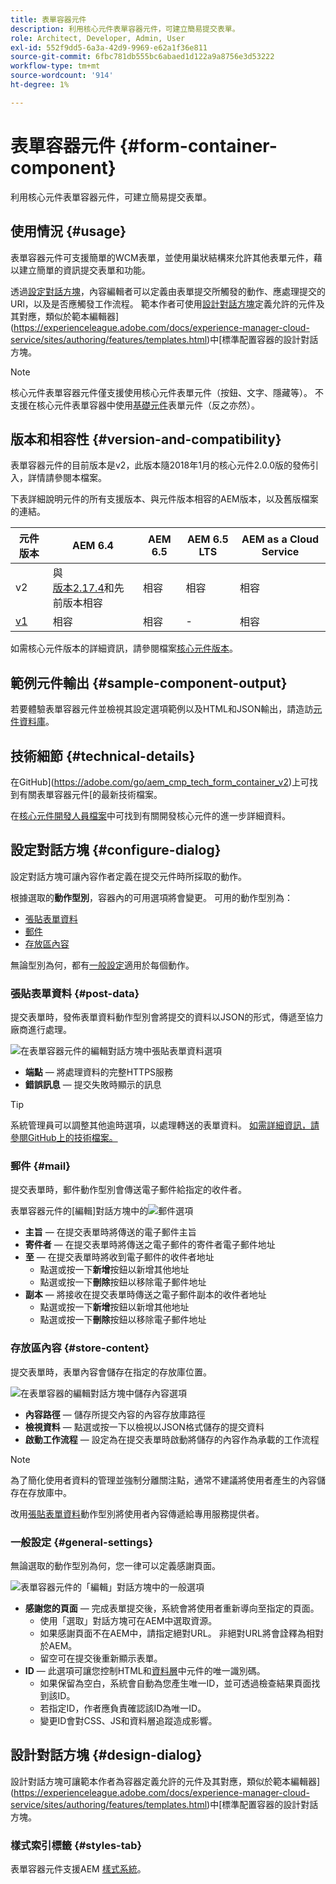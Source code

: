 ```yaml
---
title: 表單容器元件
description: 利用核心元件表單容器元件，可建立簡易提交表單。
role: Architect, Developer, Admin, User
exl-id: 552f9dd5-6a3a-42d9-9969-e62a1f36e811
source-git-commit: 6fbc781db555bc6abaed1d122a9a8756e3d53222
workflow-type: tm+mt
source-wordcount: '914'
ht-degree: 1%

---
```


# 表單容器元件 {#form-container-component}

利用核心元件表單容器元件，可建立簡易提交表單。

## 使用情況 {#usage}

表單容器元件可支援簡單的WCM表單，並使用巢狀結構來允許其他表單元件，藉以建立簡單的資訊提交表單和功能。

透過[設定對話方塊](#configure-dialog)，內容編輯者可以定義由表單提交所觸發的動作、應處理提交的URl，以及是否應觸發工作流程。 範本作者可使用[設計對話方塊](#design-dialog)定義允許的元件及其對應，類似於範本編輯器](https://experienceleague.adobe.com/docs/experience-manager-cloud-service/sites/authoring/features/templates.html)中[標準配置容器的設計對話方塊。

>[!NOTE]
>
>核心元件表單容器元件僅支援使用核心元件表單元件（按鈕、文字、隱藏等）。 不支援在核心元件表單容器中使用[基礎元件](https://experienceleague.adobe.com/docs/experience-manager-65/authoring/siteandpage/default-components-foundation.html)表單元件（反之亦然）。

## 版本和相容性 {#version-and-compatibility}

表單容器元件的目前版本是v2，此版本隨2018年1月的核心元件2.0.0版的發佈引入，詳情請參閱本檔案。

下表詳細說明元件的所有支援版本、與元件版本相容的AEM版本，以及舊版檔案的連結。

| 元件版本 | AEM 6.4 | AEM 6.5 | AEM 6.5 LTS | AEM as a Cloud Service  |
|--- |--- |--- |---|---|
| v2 | 與<br>[版本2.17.4](/help/versions.md)和先前版本相容 | 相容 | 相容 | 相容 |
| [v1](/help/components/v1/form-container-v1.md) | 相容 | 相容 | - | 相容 |

如需核心元件版本的詳細資訊，請參閱檔案[核心元件版本](/help/versions.md)。

## 範例元件輸出 {#sample-component-output}

若要體驗表單容器元件並檢視其設定選項範例以及HTML和JSON輸出，請造訪[元件資料庫](https://adobe.com/go/aem_cmp_library_form_container)。

## 技術細節 {#technical-details}

在GitHub](https://adobe.com/go/aem_cmp_tech_form_container_v2)上可找到有關表單容器元件[的最新技術檔案。

在[核心元件開發人員檔案](/help/developing/overview.md)中可找到有關開發核心元件的進一步詳細資料。

## 設定對話方塊 {#configure-dialog}

設定對話方塊可讓內容作者定義在提交元件時所採取的動作。

根據選取的&#x200B;**動作型別**，容器內的可用選項將會變更。 可用的動作型別為：

* [張貼表單資料](#post-data)
* [郵件](#mail)
* [存放區內容](#store-content)

無論型別為何，都有[一般設定](#general-settings)適用於每個動作。

### 張貼表單資料 {#post-data}

提交表單時，發佈表單資料動作型別會將提交的資料以JSON的形式，傳遞至協力廠商進行處理。

![在表單容器元件的編輯對話方塊中張貼表單資料選項](/help/assets/form-container-edit-post.png)

* **端點** — 將處理資料的完整HTTPS服務
* **錯誤訊息** — 提交失敗時顯示的訊息

>[!TIP]
>系統管理員可以調整其他逾時選項，以處理轉送的表單資料。 [如需詳細資訊，請參閱GitHub上的技術檔案。](https://github.com/adobe/aem-core-wcm-components/tree/master/content/src/content/jcr_root/apps/core/wcm/components/form/actions/rpc)

### 郵件 {#mail}

提交表單時，郵件動作型別會傳送電子郵件給指定的收件者。

表單容器元件的[編輯]對話方塊中的![郵件選項](/help/assets/form-container-edit-mail.png)

* **主旨** — 在提交表單時將傳送的電子郵件主旨
* **寄件者** — 在提交表單時將傳送之電子郵件的寄件者電子郵件地址
* **至** — 在提交表單時將收到電子郵件的收件者地址
   * 點選或按一下&#x200B;**新增**&#x200B;按鈕以新增其他地址
   * 點選或按一下&#x200B;**刪除**&#x200B;按鈕以移除電子郵件地址
* **副本** — 將接收在提交表單時傳送之電子郵件副本的收件者地址
   * 點選或按一下&#x200B;**新增**&#x200B;按鈕以新增其他地址
   * 點選或按一下&#x200B;**刪除**&#x200B;按鈕以移除電子郵件地址

### 存放區內容 {#store-content}

提交表單時，表單內容會儲存在指定的存放庫位置。

![在表單容器的編輯對話方塊中儲存內容選項](/help/assets/form-container-edit-store.png)

* **內容路徑** — 儲存所提交內容的內容存放庫路徑
* **檢視資料** — 點選或按一下以檢視以JSON格式儲存的提交資料
* **啟動工作流程** — 設定為在提交表單時啟動將儲存的內容作為承載的工作流程

>[!NOTE]
>
>為了簡化使用者資料的管理並強制分離關注點，通常不建議將使用者產生的內容儲存在存放庫中。
>
>改用[張貼表單資料](#post-data)動作型別將使用者內容傳遞給專用服務提供者。

### 一般設定 {#general-settings}

無論選取的動作型別為何，您一律可以定義感謝頁面。

![表單容器元件的「編輯」對話方塊中的一般選項](/help/assets/form-container-edit-general.png)

* **感謝您的頁面** — 完成表單提交後，系統會將使用者重新導向至指定的頁面。
   * 使用「選取」對話方塊可在AEM中選取資源。
   * 如果感謝頁面不在AEM中，請指定絕對URL。 非絕對URL將會詮釋為相對於AEM。
   * 留空可在提交後重新顯示表單。
* **ID** — 此選項可讓您控制HTML和[資料層](/help/developing/data-layer/overview.md)中元件的唯一識別碼。
   * 如果保留為空白，系統會自動為您產生唯一ID，並可透過檢查結果頁面找到該ID。
   * 若指定ID，作者應負責確認該ID為唯一ID。
   * 變更ID會對CSS、JS和資料層追蹤造成影響。

## 設計對話方塊 {#design-dialog}

設計對話方塊可讓範本作者為容器定義允許的元件及其對應，類似於範本編輯器](https://experienceleague.adobe.com/docs/experience-manager-cloud-service/sites/authoring/features/templates.html)中[標準配置容器的設計對話方塊。

### 樣式索引標籤 {#styles-tab}

表單容器元件支援AEM [樣式系統](/help/get-started/authoring.md#component-styling)。
